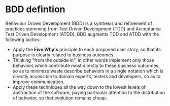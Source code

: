 # BDD defintion

Behaviour Driven Development (BDD) is a synthesis and refinement of practices stemming from Test Driven Development (TDD) and Acceptance Test Driven Development (ATDD). BDD augments TDD and ATDD with the following tactics:

* Apply the **Five Why's** principle to each proposed user story, so that its purpose is clearly related to business outcomes.
* Thinking "from the outside in", in other words implement only those behaviors which contribute most directly to these business outcomes, so as to minimize waste
describe behaviors in a single notation which is directly accessible to domain experts, testers and developers, so as to improve communication.
* Apply these techniques all the way down to the lowest levels of abstraction of the software, paying particular attention to the distribution of behavior, so that evolution remains cheap.

